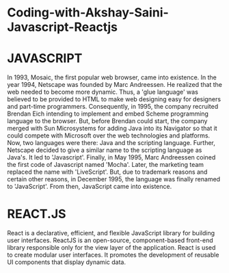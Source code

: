 # Coding-with-Akshay-Saini-Javascript-Reactjs

# JAVASCRIPT

In 1993, Mosaic, the first popular web browser, came into existence. In the year 1994, Netscape was founded by Marc Andreessen. He realized that the web needed to become more dynamic. Thus, a 'glue language' was believed to be provided to HTML to make web designing easy for designers and part-time programmers. Consequently, in 1995, the company recruited Brendan Eich intending to implement and embed Scheme programming language to the browser. But, before Brendan could start, the company merged with Sun Microsystems for adding Java into its Navigator so that it could compete with Microsoft over the web technologies and platforms. Now, two languages were there: Java and the scripting language. Further, Netscape decided to give a similar name to the scripting language as Java's. It led to 'Javascript'. Finally, in May 1995, Marc Andreessen coined the first code of Javascript named 'Mocha'. Later, the marketing team replaced the name with 'LiveScript'. But, due to trademark reasons and certain other reasons, in December 1995, the language was finally renamed to 'JavaScript'. From then, JavaScript came into existence.

# REACT.JS

React is a declarative, efficient, and flexible JavaScript library for building user interfaces. ReactJS is an open-source, component-based front-end library responsible only for the view layer of the application. React is used to create modular user interfaces. It promotes the development of reusable UI components that display dynamic data.

